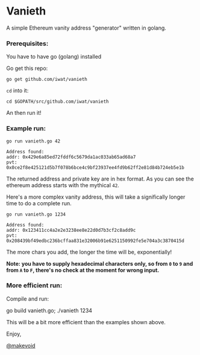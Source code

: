 # Vanieth

A simple Ethereum vanity address "generator" written in golang.

### Prerequisites:

You have to have go (golang) installed

Go get this repo:

    go get github.com/iwat/vanieth

`cd` into it:

    cd $GOPATH/src/github.com/iwat/vanieth

An then run it!

### Example run:

    go run vanieth.go 42

    Address found:
    addr: 0x429e6a85ed72fddf6c5679da1ac033ab65ad68a7
    pvt: 0x0ce2f8e425121d5b7f078b6bce4c9bf23937ee4fd9b62ff2e81d84b724eb5e1b

The returned address and private key are in hex format. As you can see the ethereum address starts with the mythical `42`.

Here's a more complex vanity address, this will take a significally longer time to do a complete run.

    go run vanieth.go 1234

    Address found:
    addr: 0x123411cc4a2e2e3238ee8e22d0d7b3cf2c8add9c
    pvt: 0x208439bf49edbc236bcffaa831e32006b91e6251150992fe5e704a3c3870415d

The more chars you add, the longer the time will be, exponentially!

**Note: you have to supply hexadecimal characters only, so from `0` to `9` and from `A` to `F`, there's no check at the moment for wrong input.**


### More efficient run:

Compile and run:

go build vanieth.go; ./vanieth 1234

This will be a bit more efficient than the examples shown above.


Enjoy,

[@makevoid](https://twitter.com/makevoid)
